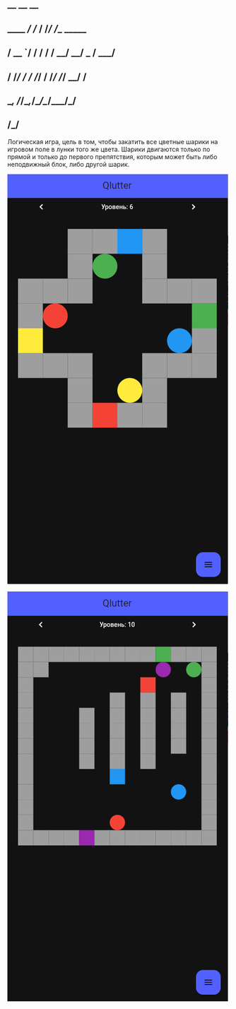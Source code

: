 ##          __      __  __           
##   ____ _/ /_  __/ /_/ /____  _____
##  / __ `/ / / / / __/ __/ _ \/ ___/
## / /_/ / / /_/ / /_/ /_/  __/ /    
## \__, /_/\__,_/\__/\__/\___/_/     
##   /_/                             

Логическая игра, цель в том, чтобы закатить все цветные шарики на игровом поле в лунки того же цвета. Шарики двигаются только по прямой и только до первого препятствия, которым может быть либо неподвижный блок, либо другой шарик.

![plot](./images/Screen1.png)

![plot](./images/Screen2.png)